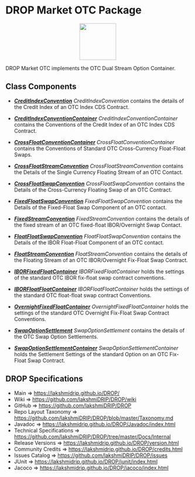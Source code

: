 # DROP Market OTC Package

<p align="center"><img src="https://github.com/lakshmiDRIP/DROP/blob/master/DRIP_Logo.gif?raw=true" width="100"></p>

DROP Market OTC implements the OTC Dual Stream Option Container.

## Class Components

 * [***CreditIndexConvention***](https://github.com/lakshmiDRIP/DROP/tree/master/src/main/java/org/drip/market/otc/CreditIndexConvention.java)
 <i>CreditIndexConvention</i> contains the details of the Credit Index of an OTC Index CDS Contract.

 * [***CreditIndexConventionContainer***](https://github.com/lakshmiDRIP/DROP/tree/master/src/main/java/org/drip/market/otc/CreditIndexConventionContainer.java)
 <i>CreditIndexConventionContainer</i> contains the Conventions of the Credit Index of an OTC Index CDS
 Contract.

 * [***CrossFloatConventionContainer***](https://github.com/lakshmiDRIP/DROP/tree/master/src/main/java/org/drip/market/otc/CrossFloatConventionContainer.java)
 <i>CrossFloatConventionContainer</i> contains the Conventions of Standard OTC Cross-Currency Float-Float
 Swaps.

 * [***CrossFloatStreamConvention***](https://github.com/lakshmiDRIP/DROP/tree/master/src/main/java/org/drip/market/otc/CrossFloatStreamConvention.java)
 <i>CrossFloatStreamConvention</i> contains the Details of the Single Currency Floating Stream of an OTC
 Contact.

 * [***CrossFloatSwapConvention***](https://github.com/lakshmiDRIP/DROP/tree/master/src/main/java/org/drip/market/otc/CrossFloatSwapConvention.java)
 <i>CrossFloatSwapConvention</i> contains the Details of the Cross-Currency Floating Swap of an OTC Contract.

 * [***FixedFloatSwapConvention***](https://github.com/lakshmiDRIP/DROP/tree/master/src/main/java/org/drip/market/otc/FixedFloatSwapConvention.java)
 <i>FixedFloatSwapConvention</i> contains the Details of the Fixed-Float Swap Component of an OTC contact.

 * [***FixedStreamConvention***](https://github.com/lakshmiDRIP/DROP/tree/master/src/main/java/org/drip/market/otc/FixedStreamConvention.java)
 <i>FixedStreamConvention</i> contains the details of the fixed stream of an OTC fixed-float IBOR/Overnight
 Swap Contact.

 * [***FloatFloatSwapConvention***](https://github.com/lakshmiDRIP/DROP/tree/master/src/main/java/org/drip/market/otc/FloatFloatSwapConvention.java)
 <i>FloatFloatSwapConvention</i> contains the Details of the IBOR Float-Float Component of an OTC contact.

 * [***FloatStreamConvention***](https://github.com/lakshmiDRIP/DROP/tree/master/src/main/java/org/drip/market/otc/FloatStreamConvention.java)
 <i>FloatStreamConvention</i> contains the details of the Floating Stream of an OTC IBOR/Overnight Fix-Float
 Swap Contract.

 * [***IBORFixedFloatContainer***](https://github.com/lakshmiDRIP/DROP/tree/master/src/main/java/org/drip/market/otc/IBORFixedFloatContainer.java)
 <i>IBORFixedFloatContainer</i> holds the settings of the standard OTC IBOR fix-float swap contract
 conventions.

 * [***IBORFloatFloatContainer***](https://github.com/lakshmiDRIP/DROP/tree/master/src/main/java/org/drip/market/otc/IBORFloatFloatContainer.java)
 <i>IBORFloatFloatContainer</i> holds the settings of the standard OTC float-float swap contract Conventions.

 * [***OvernightFixedFloatContainer***](https://github.com/lakshmiDRIP/DROP/tree/master/src/main/java/org/drip/market/otc/OvernightFixedFloatContainer.java)
 <i>OvernightFixedFloatContainer</i> holds the settings of the standard OTC Overnight Fix-Float Swap Contract
 Conventions.

 * [***SwapOptionSettlement***](https://github.com/lakshmiDRIP/DROP/tree/master/src/main/java/org/drip/market/otc/SwapOptionSettlement.java)
 <i>SwapOptionSettlement</i> contains the details of the OTC Swap Option Settlements.

 * [***SwapOptionSettlementContainer***](https://github.com/lakshmiDRIP/DROP/tree/master/src/main/java/org/drip/market/otc/SwapOptionSettlementContainer.java)
 <i>SwapOptionSettlementContainer</i> holds the Settlement Settings of the standard Option on an OTC Fix-
 Float Swap Contract.


## DROP Specifications

 * Main                     => https://lakshmidrip.github.io/DROP/
 * Wiki                     => https://github.com/lakshmiDRIP/DROP/wiki
 * GitHub                   => https://github.com/lakshmiDRIP/DROP
 * Repo Layout Taxonomy     => https://github.com/lakshmiDRIP/DROP/blob/master/Taxonomy.md
 * Javadoc                  => https://lakshmidrip.github.io/DROP/Javadoc/index.html
 * Technical Specifications => https://github.com/lakshmiDRIP/DROP/tree/master/Docs/Internal
 * Release Versions         => https://lakshmidrip.github.io/DROP/version.html
 * Community Credits        => https://lakshmidrip.github.io/DROP/credits.html
 * Issues Catalog           => https://github.com/lakshmiDRIP/DROP/issues
 * JUnit                    => https://lakshmidrip.github.io/DROP/junit/index.html
 * Jacoco                   => https://lakshmidrip.github.io/DROP/jacoco/index.html
